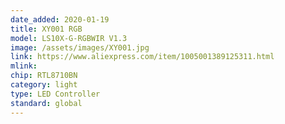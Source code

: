 ```yaml
---
date_added: 2020-01-19
title: XY001 RGB 
model: LS10X-G-RGBWIR V1.3
image: /assets/images/XY001.jpg
link: https://www.aliexpress.com/item/1005001389125311.html
mlink: 
chip: RTL8710BN
category: light
type: LED Controller
standard: global
---
```

